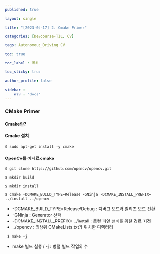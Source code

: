 ```yaml
---
published: true

layout: single

title: "[2023-04-17] 2. Cmake Primer"

categories: [Devcourse-TIL, CV]

tags: Autonomous_Driving CV

toc: true

toc_label : 목차

toc_sticky: true

author_profile: false

sidebar :
    nav : "docs"
---
```


### CMake Primer



#### Cmake란?



#### Cmake 설치

`$ sudo apt-get install -y cmake`



#### OpenCv를 예시로 cmake

`$ git clone https://github.com/opencv/opencv.git`

 `$ mkdir build`

`$ mkdir install`

`$ cmake -DCMAKE_BUILD_TYPE=Release -GNinja -DCMAKE_INSTALL_PREFIX= ../install ../opencv`  

- -DCMAKE_BUILD_TYPE=Release/Debug : 디버그 모드와 릴리즈 모드 전환
- -GNinja : Generator 선택
- -DCMAKE_INSTALL_PREFIX= ../install : 로컬 파일 설치를 위한 경로 지정
- ../opencv : 최상위 CMakeLists.txt가 위치한 디렉터리

` $ make -j` 

- make 빌드 실행 / -j : 병렬 빌드 작업의 수



